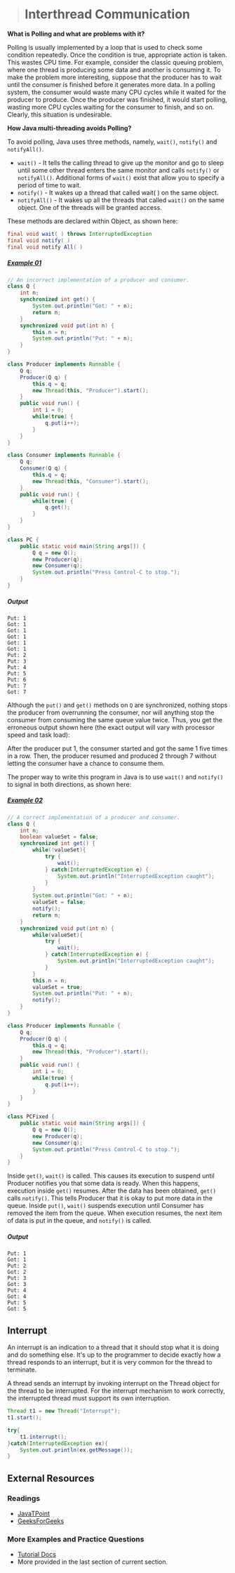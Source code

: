 ># Interthread Communication

__What is Polling and what are problems with it?__

Polling is usually implemented by a loop that is used to check some condition repeatedly. Once the condition is true, appropriate action is taken. This wastes CPU time. For example, consider the classic queuing problem, where one thread is producing some data and another is consuming it. To make the problem more interesting, suppose that the producer has to wait until the consumer is finished before it generates more data. In a polling system, the consumer would waste many CPU cycles while it waited for the producer to produce. Once the producer was finished, it would start polling, wasting more CPU cycles waiting for the consumer to finish, and so on. Clearly, this situation is undesirable.

__How Java multi-threading avoids Polling?__

To avoid polling, Java uses three methods, namely, `wait()`, `notify()` and `notifyAll()`.

* `wait()` - It tells the calling thread to give up the monitor and go to sleep until some other thread enters the same monitor and calls `notify()` or `notifyAll()`. Additional forms of `wait()` exist that allow you to specify a period of time to wait.
* `notify()` - It wakes up a thread that called wait( ) on the same object.
* `notifyAll()` - It wakes up all the threads that called `wait()` on the same object. One of the threads will be granted access.

These methods are declared within Object, as shown here:
```java
final void wait( ) throws InterruptedException
final void notify( )
final void notify All( )
```

##### [Example 01](../20-Examples/14-Multithreaded-Programing/06-Interthread-Communication/Example-01/)

```java
// An incorrect implementation of a producer and consumer.
class Q {
    int n;
    synchronized int get() {
        System.out.println("Got: " + n);
        return n;
    }
    synchronized void put(int n) {
        this.n = n;
        System.out.println("Put: " + n);
    }
}
```

```java
class Producer implements Runnable {
    Q q;
    Producer(Q q) {
        this.q = q;
        new Thread(this, "Producer").start();
    }
    public void run() {
        int i = 0;
        while(true) {
            q.put(i++);
        }
    }
}
```

```java
class Consumer implements Runnable {
    Q q;
    Consumer(Q q) {
        this.q = q;
        new Thread(this, "Consumer").start();
    }
    public void run() {
        while(true) {
            q.get();
        }
    }
}
```

```java
class PC {
    public static void main(String args[]) {
        Q q = new Q();
        new Producer(q);
        new Consumer(q);
        System.out.println("Press Control-C to stop.");
    }
}
```

##### Output

    Put: 1
    Got: 1
    Got: 1
    Got: 1
    Got: 1
    Got: 1
    Put: 2
    Put: 3
    Put: 4
    Put: 5
    Put: 6
    Put: 7
    Got: 7

Although the `put()` and `get()` methods on `Q` are synchronized, nothing stops the producer from overrunning the consumer, nor will anything stop the consumer from consuming the same queue value twice. Thus, you get the erroneous output shown here (the exact output will vary with processor speed and task load):

After the producer put 1, the consumer started and got the same 1 five times in a row. Then, the producer resumed and produced 2 through 7 without letting the consumer have a chance to consume them.

The proper way to write this program in Java is to use `wait()` and `notify()` to signal in both directions, as shown here:

##### [Example 02](../20-Examples/14-Multithreaded-Programing/06-Interthread-Communication/Example-02/)

```java
// A correct implementation of a producer and consumer.
class Q {
    int n;
    boolean valueSet = false;
    synchronized int get() {
        while(!valueSet){
            try {
                wait();
            } catch(InterruptedException e) {
                System.out.println("InterruptedException caught");
            }
        }
        System.out.println("Got: " + n);
        valueSet = false;
        notify();
        return n;
    }
    synchronized void put(int n) {
        while(valueSet){
            try {
                wait();
            } catch(InterruptedException e) {
                System.out.println("InterruptedException caught");
            }
        }
        this.n = n;
        valueSet = true;
        System.out.println("Put: " + n);
        notify();
    }
}
```

```java
class Producer implements Runnable {
    Q q;
    Producer(Q q) {
        this.q = q;
        new Thread(this, "Producer").start();
    }
    public void run() {
        int i = 0;
        while(true) {
            q.put(i++);
        }
    }
}
```

```java
class PCFixed {
    public static void main(String args[]) {
        Q q = new Q();
        new Producer(q);
        new Consumer(q);
        System.out.println("Press Control-C to stop.");
    }
}
```

Inside `get()`, `wait()` is called. This causes its execution to suspend until Producer notifies you that some data is ready. When this happens, execution inside `get()` resumes. After the data has been obtained, `get()` calls `notify()`. This tells Producer that it is okay to put more data in the queue. Inside `put()`, `wait()` suspends execution until Consumer has removed the item from the queue. When execution resumes, the next item of data is put in the queue, and `notify()` is called.

##### Output

    Put: 1
    Got: 1
    Put: 2
    Got: 2
    Put: 3
    Got: 3
    Put: 4
    Got: 4
    Put: 5
    Got: 5


## Interrupt

An interrupt is an indication to a thread that it should stop what it is doing and do something else. It's up to the programmer to decide exactly how a thread responds to an interrupt, but it is very common for the thread to terminate.

A thread sends an interrupt by invoking interrupt on the Thread object for the thread to be interrupted. For the interrupt mechanism to work correctly, the interrupted thread must support its own interruption.

```java
Thread t1 = new Thread("Interrupt");
t1.start();

try{
    t1.interrupt();
}catch(InterruptedException ex){
    System.out.println(ex.getMessage());
}
```

## External Resources

### Readings

* [JavaTPoint](https://www.javatpoint.com/inter-thread-communication-example)
* [GeeksForGeeks](https://www.geeksforgeeks.org/inter-thread-communication-java/)
  
### More Examples and Practice Questions

* [Tutorial Docs](https://www.tutorialdocs.com/article/java-inter-thread-communication.html)
* More provided in the last section of current section.
